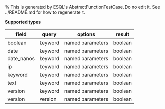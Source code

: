 % This is generated by ESQL's AbstractFunctionTestCase. Do no edit it. See
../README.md for how to regenerate it.

**Supported types**

| field      | query   | options          | result  |
|------------|---------|------------------|---------|
| boolean    | keyword | named parameters | boolean |
| date       | keyword | named parameters | boolean |
| date_nanos | keyword | named parameters | boolean |
| ip         | keyword | named parameters | boolean |
| keyword    | keyword | named parameters | boolean |
| text       | keyword | named parameters | boolean |
| version    | keyword | named parameters | boolean |
| version    | version | named parameters | boolean |

